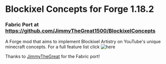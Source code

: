 # Blockixel Concepts for Forge 1.18.2
### Fabric Port at https://github.com/JimmyTheGreat1500/BlockixelConcepts
A Forge mod that aims to implement Blockixel Artistry on YouTube's unique minecraft concepts. For a full feature list click ![here](https://github.com/OutCraft-Mods/BlockixelConcepts/wiki)

Thanks to [JimmyTheGreat](https://github.com/JimmyTheGreat1500) for the Fabric port!
